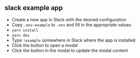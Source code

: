 ## slack example app

- Create a new app in Slack with the desired configuration
- Copy `.env-example` to `.env` and fill in the appropriate values
- `yarn install`
- `yarn dev`
- Type `!example` somewhere in Slack where the app is installed
- Click the button to open a modal
- Click the button in the modal to update the modal content
